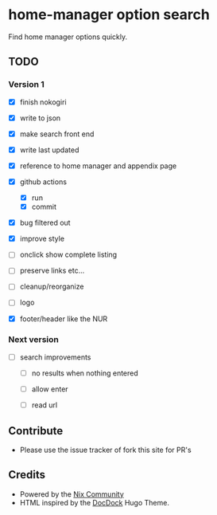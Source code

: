 # home-manager option search

Find home manager options quickly.

## TODO

### Version 1

- [x] finish nokogiri
- [x] write to json
- [x] make search front end
- [x] write last updated
- [x] reference to home manager and appendix page
- [x] github actions
  - [x] run
  - [x] commit
- [x] bug <name> filtered out
- [x] improve style

- [ ] onclick show complete listing
- [ ] preserve links etc...
- [ ] cleanup/reorganize
- [ ] logo
- [x] footer/header like the NUR

### Next version
- [ ] search improvements
  - [ ] no results when nothing entered
  - [ ] allow enter
  - [ ] read url


## Contribute

- Please use the issue tracker of fork this site for PR's

## Credits

- Powered by the [Nix Community](https://nix-community.org/)
- HTML inspired by the [DocDock](https://docdock.vjeantet.fr/) Hugo Theme.
